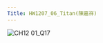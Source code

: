```yaml
---
Title: HW1207_06_Titan(陳嘉祥)
---
```


![CH12 01_Q17](https://github.com/user-attachments/assets/5ea75e49-f018-4341-bc25-f7dc28e2be5b)
